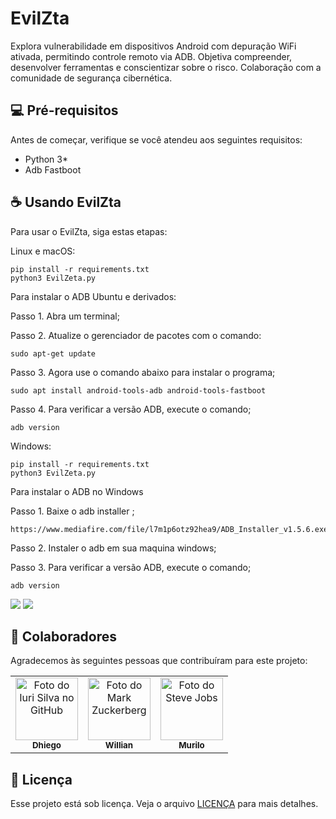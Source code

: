 # EvilZta
Explora vulnerabilidade em dispositivos Android com depuração WiFi ativada, permitindo controle remoto via ADB. Objetiva compreender, desenvolver ferramentas e conscientizar sobre o risco. Colaboração com a comunidade de segurança cibernética.





## 💻 Pré-requisitos

Antes de começar, verifique se você atendeu aos seguintes requisitos:

- Python 3*
- Adb Fastboot 


## ☕ Usando EvilZta

Para usar o EvilZta, siga estas etapas:

Linux e macOS:

```
pip install -r requirements.txt
python3 EvilZeta.py
```
Para instalar o ADB Ubuntu e derivados:

Passo 1. Abra um terminal;

Passo 2. Atualize o gerenciador de pacotes com o comando:
```
sudo apt-get update
```

Passo 3. Agora use o comando abaixo para instalar o programa;
```
sudo apt install android-tools-adb android-tools-fastboot
```

Passo 4. Para verificar a versão ADB, execute o comando;
```
adb version

```

Windows:

```
pip install -r requirements.txt
python3 EvilZeta.py
```
Para instalar o ADB no Windows

Passo 1. Baixe o adb installer ;
```
https://www.mediafire.com/file/l7m1p6otz92hea9/ADB_Installer_v1.5.6.exe/file
```
Passo 2. Instaler o adb em sua maquina windows;

Passo 3. Para verificar a versão ADB, execute o comando;
```
adb version
```


<img src="https://github.com/DHGBR/EvilZta/blob/main/001.png">

<img src="https://github.com/DHGBR/EvilZta/blob/main/002.png">

## 🤝 Colaboradores

Agradecemos às seguintes pessoas que contribuíram para este projeto:

<table>
  <tr>
    <td align="center">
      <a href="https://www.linkedin.com/feed/" title="Linkedin">
        <img src="https://avatars3.githubusercontent.com/u/31936044" width="100px;" alt="Foto do Iuri Silva no GitHub"/><br>
        <sub>
          <b>Dhiego</b>
        </sub>
      </a>
    </td>
    <td align="center">
      <a href="https://github.com/Willian-2-0-0-1" title="GitHub">
        <img src="https://avatars.githubusercontent.com/u/39037497?v=4" width="100px;" alt="Foto do Mark Zuckerberg"/><br>
        <sub>
          <b>Willian</b>
        </sub>
      </a>
    </td>
    <td align="center">
      <a href="#" title="#">
        <img src="https://wallpapercave.com/wp/wp5936399.jpg" width="100px;" alt="Foto do Steve Jobs"/><br>
        <sub>
          <b>Murilo</b>
        </sub>
      </a>
    </td>
  </tr>
</table>

<!-- ## 😄 Seja um dos contribuidores

Quer fazer parte desse projeto? Clique [AQUI](CONTRIBUTING.md) e leia como contribuir. -->

## 📝 Licença

Esse projeto está sob licença. Veja o arquivo [LICENÇA](LICENSE.md) para mais detalhes.